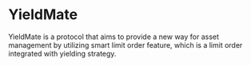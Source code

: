 # YieldMate

YieldMate is a protocol that aims to provide a new way for asset management by
utilizing smart limit order feature, which is a limit order integrated with yielding strategy.
